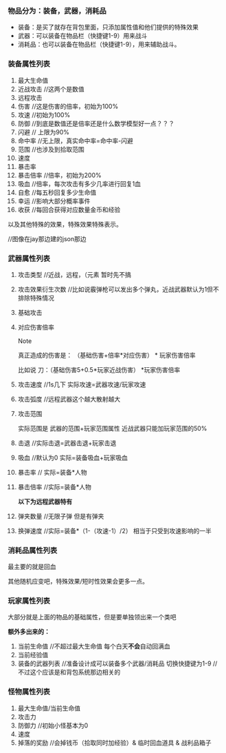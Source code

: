 ### 物品分为：装备，武器，消耗品

- 装备：是买了就存在背包里面，只添加属性值和他们提供的特殊效果
- 武器：可以装备在物品栏（快捷键1-9）用来战斗
- 消耗品：也可以装备在物品栏（快捷键1-9），用来辅助战斗。



### 装备属性列表

1. 最大生命值
2. 近战攻击    //这两个是数值
3. 远程攻击
4. 伤害     //这是伤害的倍率，初始为100%
5. 攻速      //初始为100%
6. 防御      //到底是数值还是倍率还是什么数学模型好一点？？？
7. 闪避     // 上限为90%
8. 命中率    //无上限，真实命中率=命中率-闪避
9. 范围     //也涉及到拾取范围
10. 速度
11. 暴击率 
12. 暴击倍率    //倍率，初始为200%
13. 吸血      //倍率，每次攻击有多少几率进行回复1血
14. 自愈     //每五秒回复多少生命值
15. 幸运     //影响大部分概率事件
16. 收获     //每回合获得对应数量金币和经验

以及其他特殊的效果，特殊效果特殊表示。

//图像在jay那边建的json那边



### 武器属性列表

1. 攻击类型  //近战，远程，（元素   暂时先不搞

2. 攻击效果衍生次数    //比如说霰弹枪可以发出多个弹丸，近战武器默认为1但不排除特殊情况

3. 基础攻击

4. 对应伤害倍率    

   > [!NOTE]
   >
   >  真正造成的伤害是： （基础伤害+倍率*对应伤害） *  玩家伤害倍率
   >
   > 比如说    刀：（基础伤害5+0.5*玩家近战伤害） *玩家伤害倍率

5. 攻击速度    //1s几下     实际攻速=武器攻速/玩家攻速

6. 攻击弧度   //远程武器这个越大散射越大

7. 攻击范围      

   实际范围是    武器的范围+玩家范围属性       近战武器只能加玩家范围的50%

8. 击退     //实际击退=武器击退+玩家击退

9. 吸血      //默认为0    实际=装备吸血+玩家吸血

10. 暴击率      //  实际=装备*人物

11. 暴击倍率   //实际=装备*人物

    

    **以下为远程武器特有**

12. 弹夹数量      //无限子弹 但是有弹夹

13. 换弹速度      //实际=装备*（1-（攻速-1）/2）      相当于只受到攻速影响的一半





### 消耗品属性列表

最主要的就是回血

其他随机应变吧，特殊效果/短时性效果会更多一点。





### 玩家属性列表

大部分就是上面的物品的基础属性，但是要单独领出来一个类吧

**额外多出来的：**

1. 当前生命值   //不超过最大生命值   每个白天**不会**自动回满血
2. 当前经验值
3. 装备的武器列表     //准备设计成可以装备多个武器/消耗品  切换快捷键为1-9    // 不过这个应该是和背包系统那边相关的



### 怪物属性列表

1. 最大生命值/当前生命值
2. 攻击力
3. 防御力     //初始小怪基本为0
4. 速度
5. 掉落的奖励    //会掉钱币（拾取同时加经验）&  临时回血道具 & 战利品箱子